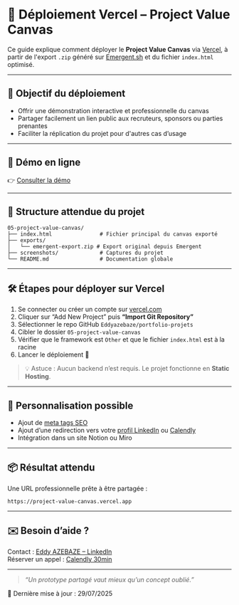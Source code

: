 
# 🚀 Déploiement Vercel – Project Value Canvas

Ce guide explique comment déployer le **Project Value Canvas** via [Vercel](https://vercel.com), à partir de l'export `.zip` généré sur [Emergent.sh](https://emergent.sh) et du fichier `index.html` optimisé.

---

## 🎯 Objectif du déploiement

- Offrir une démonstration interactive et professionnelle du canvas
- Partager facilement un lien public aux recruteurs, sponsors ou parties prenantes
- Faciliter la réplication du projet pour d'autres cas d’usage

---

## 🔗 Démo en ligne

👉 [Consulter la démo](https://project-value-canvas.vercel.app)

---

## 📁 Structure attendue du projet

```
05-project-value-canvas/
├── index.html               # Fichier principal du canvas exporté
├── exports/
│   └── emergent-export.zip # Export original depuis Emergent
├── screenshots/             # Captures du projet
└── README.md                # Documentation globale
```

---

## 🛠️ Étapes pour déployer sur Vercel

1. Se connecter ou créer un compte sur [vercel.com](https://vercel.com)
2. Cliquer sur “Add New Project” puis **“Import Git Repository”**
3. Sélectionner le repo GitHub `Eddyazebaze/portfolio-projets`
4. Cibler le dossier `05-project-value-canvas`
5. Vérifier que le framework est `Other` et que le fichier `index.html` est à la racine
6. Lancer le déploiement 🚀

> 💡 Astuce : Aucun backend n’est requis. Le projet fonctionne en **Static Hosting**.

---

## 🧩 Personnalisation possible

- Ajout de [meta tags SEO](https://developer.mozilla.org/en-US/docs/Web/HTML/Element/meta)
- Ajout d’une redirection vers votre [profil LinkedIn](https://www.linkedin.com/in/eddy-azebaze-034a20226/) ou [Calendly](https://calendly.com/eddy-azebaze-proton/30min)
- Intégration dans un site Notion ou Miro

---

## 📦 Résultat attendu

Une URL professionnelle prête à être partagée :
```
https://project-value-canvas.vercel.app
```

---

## ✉️ Besoin d’aide ?
Contact : [Eddy AZEBAZE – LinkedIn](https://www.linkedin.com/in/eddy-azebaze-034a20226)  
Réserver un appel : [Calendly 30min](https://calendly.com/eddy-azebaze-proton/30min)

---

> _“Un prototype partagé vaut mieux qu’un concept oublié.”_

📅 Dernière mise à jour : 29/07/2025
